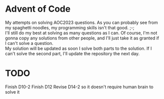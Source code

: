 # Advent of Code
My attempts on solving AOC2023 questions. As you can probably see from my spaghetti noodles, my programming skills isn't that good. ;-;
<br> I'll still do my best at solving as many questions as I can. Of course, I'm not gonna copy any solutions from other people, and I'll just take it as granted if I can't solve a question.
<br> My solution will be updated as soon I solve both parts to the solution. If I can't solve the second part, I'll update the repository the next day.

# TODO
Finish D10-2
Finish D12
Revise D14-2 so it doesn't require human brain to solve it
